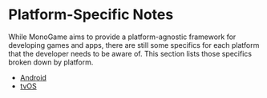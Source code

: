 # Platform-Specific Notes

While MonoGame aims to provide a platform-agnostic framework for developing games and apps, there are still some specifics for each platform that the developer needs to be aware of. This section lists those specifics broken down by platform.

  - [Android](android.md)
  - [tvOS](tvOS.md)
